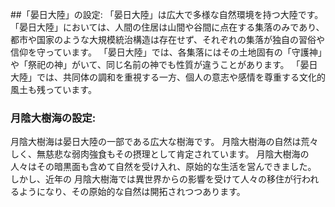 ##「晏日大陸」の設定:
「晏日大陸」は広大で多様な自然環境を持つ大陸です。
「晏日大陸」においては、人間の住居は山間や谷間に点在する集落のみであり、都市や国家のような大規模統治構造は存在せず、それぞれの集落が独自の習俗や信仰を守っています。
「晏日大陸」では、各集落にはその土地固有の「守護神」や「祭祀の神」がいて、同じ名前の神でも性質が違うことがあります。
「晏日大陸」では、共同体の調和を重視する一方、個人の意志や感情を尊重する文化的風土も残っています。

### 月陰大樹海の設定:
 月陰大樹海は晏日大陸の一部である広大な樹海です。
 月陰大樹海の自然は荒々しく、無慈悲な弱肉強食もその摂理として肯定されています。
 月陰大樹海の人々はその暗黒面も含めて自然を受け入れ、原始的な生活を営んできました。
しかし、近年の 月陰大樹海では異世界からの影響を受けて人々の移住が行われるようになり、その原始的な自然は開拓されつつあります。
